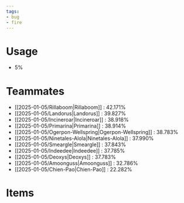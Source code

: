 ```yaml
---
tags:
- bug
- fire
---
```

# Usage
- 5%
# Teammates
- [[2025-01-05/Rillaboom|Rillaboom]] : 42.171%
- [[2025-01-05/Landorus|Landorus]] : 39.827%
- [[2025-01-05/Incineroar|Incineroar]] : 38.918%
- [[2025-01-05/Primarina|Primarina]] : 38.914%
- [[2025-01-05/Ogerpon-Wellspring|Ogerpon-Wellspring]] : 38.783%
- [[2025-01-05/Ninetales-Alola|Ninetales-Alola]] : 37.990%
- [[2025-01-05/Smeargle|Smeargle]] : 37.843%
- [[2025-01-05/Indeedee|Indeedee]] : 37.785%
- [[2025-01-05/Deoxys|Deoxys]] : 37.783%
- [[2025-01-05/Amoonguss|Amoonguss]] : 32.786%
- [[2025-01-05/Chien-Pao|Chien-Pao]] : 22.282%
# Items